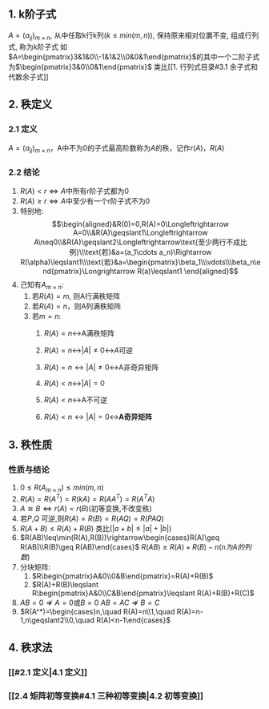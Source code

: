 

## 1. k阶子式

$A=(a_{ij})_{m\times n}$, 从中任取k行k列$(k\leq min(m,n))$, 保持原来相对位置不变, 组成行列式, 称为k阶子式
如$A=\begin{pmatrix}3&1&0\\-1&1&2\\0&0&1\end{pmatrix}$的其中一个二阶子式为$\begin{pmatrix}3&0\\0&1\end{pmatrix}$
类比[[1. 行列式目录#3.1 余子式和代数余子式]]

## 2. 秩定义

### 2.1 定义

$A=(a_{ij})_{m\times n}$，A中不为0的子式最高阶数称为$A$的秩，记作$r(A)$，$R(A)$


### 2.2 结论

1. $R(A)<r\Longleftrightarrow A$中所有r阶子式都为0
2. $R(A)\geq r\Longleftrightarrow A$中至少有一个r阶子式不为0
3. 特别地:$$\begin{aligned}&R(0)=0,R(A)=0\Longleftrightarrow A=0\\&R(A)\geqslant1\Longleftrightarrow A\neq0\\&R(A)\geqslant2\Longleftrightarrow\text{至少两行不成比例}\\\text{若}&a=(a_1\cdots a_n)\Rightarrow R(\alpha)\leqslant1\\\text{若}&a=\begin{pmatrix}\beta_1\\\vdots\\\beta_n\end{pmatrix}\Longrightarrow R(a)\leqslant1 \end{aligned}$$
4. 己知有$A_{m\times n}$:
	1. 若$R(A)=m$,  则A行满秩矩阵
	2. 若$R(A)=n$，则A列满秩矩阵
	3. 若$m=n$:
		1. $R(A)=n\longleftrightarrow$A满秩矩阵
		2. $R(A)=n\longleftrightarrow$$|A|\neq 0\longleftrightarrow$$A$可逆
		3. $R(A)=n\longleftrightarrow|A|\neq0\longleftrightarrow$A非奇异矩阵
			
		4. $R(A)<n\longleftrightarrow$$|A|=0$
		5. $R(A)<n\longleftrightarrow$A不可逆
		6. $R(A)<n\longleftrightarrow|A|=0\longleftrightarrow$**A奇异矩阵**

## 3. 秩性质

### 性质与结论

1.  $0\leq R(A_{m\times n})\leq min(m,n)$
2. $R(A)=R(A^T)=R(kA)=R(AA^T)=R(A^TA)$
3. $A\cong B\Longleftrightarrow r(A)=r(B)$(初等变换,不改变秩)
4. $\text{若}P\text{,}Q\text{ 可逆,则}R(A)=R(B)=R(AQ)=R(PAQ)$
5. $R(A+B)\leqslant R(A)+R(B)$
	类比$(|a+b|\leqslant|a|+|b|)$
6. $R(AB)\leq\min(R(A),R(B))\rightarrow\begin{cases}R(A)\geq R(AB)\\R(B)\geq R(AB)\end{cases}$
	$R(AB)\geq R(A)+R(B)-n(n为A的列数)$
7. 分块矩阵:
	1. $R\begin{pmatrix}A&0\\0&B\end{pmatrix}=R(A)+R(B)$
	2. $R(A)+R(B)\leqslant R\begin{pmatrix}A&0\\C&B\end{pmatrix}\leqslant R(A)+R(B)+R(C)$
8. $AB=0\nRightarrow A=0\text{或}B=0$
	$AB=AC\nRightarrow B=C$
9. $R(A^*)=\begin{cases}n,\quad R(A)=n\\1,\quad R(A)=n-1,n\geqslant2\\0,\quad R(A)<n-1\end{cases}$

## 4. 秩求法

### [[#2.1 定义|4.1 定义]]
### [[2.4 矩阵初等变换#4.1 三种初等变换|4.2 初等变换]]

